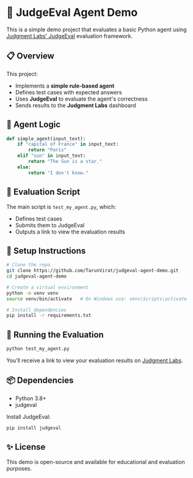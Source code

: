 # 🧪 JudgeEval Agent Demo

This is a simple demo project that evaluates a basic Python agent using [Judgment Labs' JudgeEval](https://github.com/JudgmentLabs/judgeval) evaluation framework.

## 📋 Overview

This project:
- Implements a **simple rule-based agent**
- Defines test cases with expected answers
- Uses **JudgeEval** to evaluate the agent's correctness
- Sends results to the **Judgment Labs** dashboard

## 🧠 Agent Logic

```python
def simple_agent(input_text):
    if "capital of France" in input_text:
        return "Paris"
    elif "sun" in input_text:
        return "The Sun is a star."
    else:
        return "I don't know."
```

## 🧪 Evaluation Script

The main script is `test_my_agent.py`, which:
- Defines test cases
- Submits them to JudgeEval
- Outputs a link to view the evaluation results

## 🔧 Setup Instructions

```bash
# Clone the repo
git clone https://github.com/TarunVirat/judgeval-agent-demo.git
cd judgeval-agent-demo

# Create a virtual environment
python -m venv venv
source venv/bin/activate   # On Windows use: venv\Scripts\activate

# Install dependencies
pip install -r requirements.txt
```

## 🚀 Running the Evaluation

```bash
python test_my_agent.py
```

You’ll receive a link to view your evaluation results on [Judgment Labs](https://app.judgmentlabs.ai/).

## 📦 Dependencies

- Python 3.8+
- judgeval

Install JudgeEval:
```bash
pip install judgeval
```

## ✨ License

This demo is open-source and available for educational and evaluation purposes.
